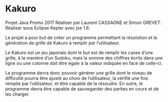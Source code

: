 Kakuro
======

Projet Java Promo 2017
Réaliser par Laurent CASSAGNE et Simon GREVET.
Réaliser sous Eclipse Kepler avec jse 1.6.

Le projet a pour but de créer un programme permettant la résolution et la génération de grille de Kakuro
à remplir par l’utilisateur.

Le  Kakuro est un jeu japonais dont le but est de remplir les cases  d’une grille, à la manière d’un Sudoku,
mais la somme des chiffres écrits dans une ligne ou une colonne doit être égale à la valeur indiquée en face de celle-ci.

Le programme devra donc pouvoir générer une grille dont le niveau de difficulté pourra être ajusté au choix
de l’utilisateur, la vérifié une fois remplie par l’utilisateur, et être capable de la résoudre.
En outre, le programme devra être capable de sauvegarder des parties en cours et de les charger.
